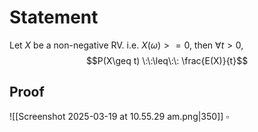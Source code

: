 
# Statement

Let $X$ be a non-negative RV. i.e. $X(\omega) >= 0$, then
$\forall t > 0$, 
$$P(X\geq t) \:\:\leq\:\: \frac{E(X)}{t}$$

## Proof

![[Screenshot 2025-03-19 at 10.55.29 am.png|350]]
$\square$

